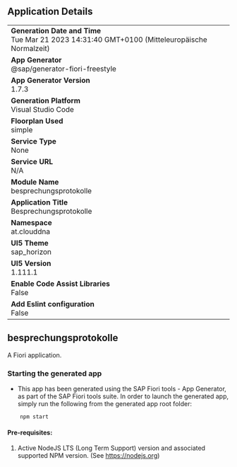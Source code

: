 ## Application Details
|               |
| ------------- |
|**Generation Date and Time**<br>Tue Mar 21 2023 14:31:40 GMT+0100 (Mitteleuropäische Normalzeit)|
|**App Generator**<br>@sap/generator-fiori-freestyle|
|**App Generator Version**<br>1.7.3|
|**Generation Platform**<br>Visual Studio Code|
|**Floorplan Used**<br>simple|
|**Service Type**<br>None|
|**Service URL**<br>N/A
|**Module Name**<br>besprechungsprotokolle|
|**Application Title**<br>Besprechungsprotokolle|
|**Namespace**<br>at.clouddna|
|**UI5 Theme**<br>sap_horizon|
|**UI5 Version**<br>1.111.1|
|**Enable Code Assist Libraries**<br>False|
|**Add Eslint configuration**<br>False|

## besprechungsprotokolle

A Fiori application.

### Starting the generated app

-   This app has been generated using the SAP Fiori tools - App Generator, as part of the SAP Fiori tools suite.  In order to launch the generated app, simply run the following from the generated app root folder:

```
    npm start
```

#### Pre-requisites:

1. Active NodeJS LTS (Long Term Support) version and associated supported NPM version.  (See https://nodejs.org)


